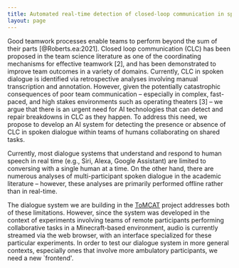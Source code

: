 ```yaml
---
title: Automated real-time detection of closed-loop communication in spoken dialogue
layout: page
---
```


Good teamwork processes enable teams to perform beyond the sum of their parts
[@Roberts.ea:2021]. Closed loop communication (CLC) has been proposed in the team science
literature as one of the coordinating mechanisms for effective teamwork [2],
and has been demonstrated to improve team outcomes in a variety of domains.
Currently, CLC in spoken dialogue is identified via retrospective analyses
involving manual transcription and annotation. However, given the potentially
catastrophic consequences of poor team communication – especially in complex,
fast-paced, and high stakes environments such as operating theaters [3] – we
argue that there is an urgent need for AI technologies that can detect and
repair breakdowns in CLC as they happen. To address this need, we propose to
develop an AI system for detecting the presence or absence of CLC in spoken
dialogue within teams of humans collaborating on shared tasks.

Currently, most dialogue systems that understand and respond to human speech in
real time (e.g., Siri, Alexa, Google Assistant) are limited to conversing with
a single human at a time. On the other hand, there are numerous analyses of
multi-participant spoken dialogue in the academic literature – however, these
analyses are primarily performed offline rather than in real-time.

The dialogue system we are building in the
[ToMCAT](https://ml4ai.github.io/tomcat) project addresses both of these
limitations. However, since the system was developed in the context of
experiments involving teams of remote participants performing collaborative
tasks in a Minecraft-based environment, audio is currently streamed via the web
browser, with an interface specialized for these particular experiments. In
order to test our dialogue system in more general contexts, especially ones
that involve more ambulatory participants, we need a new `frontend'.
